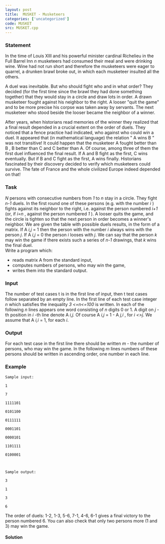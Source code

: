 ```yaml
---
layout: post
title:  MUSKET - Musketeers
categories: ['uncategorized']
code: MUSKET
src: MUSKET.cpp
---
```


### **Statement**

In the time of Louis XIII and his powerful minister cardinal Richelieu in the
Full Barrel Inn _n_ musketeers had consumed their meal and were drinking wine.
Wine had not run short and therefore the musketeers were eager to quarrel, a
drunken brawl broke out, in which each musketeer insulted all the others.

A duel was inevitable. But who should fight who and in what order? They
decided (for the first time since the brawl they had done something together)
that they would stay in a circle and draw lots in order. A drawn musketeer
fought against his neighbor to the right. A looser "quit the game" and to be
more precise his corpse was taken away by servants. The next musketeer who
stood beside the looser became the neighbor of a winner.

After years, when historians read memories of the winner they realized that a
final result depended in a crucial extent on the order of duels. They noticed
that a fence practice had indicated, who against who could win a duel. It
appeared that (in mathematical language) the relation " A wins B " was
not transitive! It could happen that the musketeer A fought better than
B , B better than C and C better than A. Of course, among
three of them the first duel influenced the final result. If A and B
fight as the first, C wins eventually. But if B and C fight as the
first, A wins finally. Historians fascinated by their discovery decided to
verify which musketeers could survive. The fate of France and the whole
civilized Europe indeed depended on that!

### Task

_N_ persons with consecutive numbers from _1_ to _n_ stay in a circle. They
fight _n-1_ duels. In the first round one of these persons (e.g. with the
number _i_ ) fights against its neighbor to the right, i.e. against the person
numbered _i+1_ (or, if _i=n_ , against the person numbered _1_ ). A looser
quits the game, and the circle is tighten so that the next person in order
becomes a winner's neighbor. We are given the table with possible duels
results, in the form of a matrix. If A _i,j_ = 1 then the person with the
number _i_ always wins with the person _j_. If A _i,j_ = 0 the person _i_
looses with _j_. We can say that the person _k_ may win the game if there
exists such a series of _n-1_ drawings, that _k_ wins the final duel.  
Write a program which:

  * reads matrix A from the standard input, 
  * computes numbers of persons, who may win the game, 
  * writes them into the standard output. 

### Input

The number of test cases t is in the first line of input, then t test cases
follow separated by an empty line. In the first line of each test case integer
_n_ which satisfies the inequality _3 <=n<=100_ is written. In each of the
following _n_ lines appears one word consisting of _n_ digits 0 or 1. A digit
on _j_ -th position in _i_ -th line denote A _i,j._ Of course A _i,j_
= 1 - A _j,i_ , for _i <>j_. We assume that A _i,i_ = 1, for each _i_.

### Output

For each test case in the first line there should be written _m_ \- the number
of persons, who may win the game. In the following _m_ lines numbers of these
persons should be written in ascending order, one number in each line.

### Example

    
    
    Sample input:
    1
    7
    1111101
    0101100
    0111111
    0001101
    0000101
    1101111
    0100001
    
    Sample output:
    3
    1
    3
    6
    

The order of duels: 1-2, 1-3, 5-6, 7-1, 4-6, 6-1 gives a final victory to the
person numbered 6. You can also check that only two persons more (1 and 3) may
win the game.



#### **Solution**




